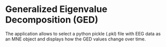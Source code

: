 # Generalized Eigenvalue Decomposition (GED)

The application allows to select a python pickle (.pkl) file with EEG data as an MNE object and displays
how the GED values change over time.

